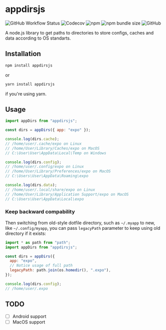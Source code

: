 # appdirsjs

![GitHub Workflow Status](https://img.shields.io/github/workflow/status/codingjerk/appdirsjs/ci)
![Codecov](https://img.shields.io/codecov/c/gh/codingjerk/appdirsjs)
![npm](https://img.shields.io/npm/v/appdirsjs)
![npm bundle size](https://img.shields.io/bundlephobia/min/appdirsjs)
![GitHub](https://img.shields.io/github/license/codingjerk/appdirsjs)

A node.js library to get paths to directories to store configs, caches and data according to OS standarts.

## Installation

```sh
npm install appdirsjs
```

or

```sh
yarn install appdirsjs
```

if you're using yarn.

## Usage

```javascript
import appDirs from "appdirsjs";

const dirs = appDirs({ app: "expo" });

console.log(dirs.cache);
// /home/user/.cache/expo on Linux
// /home/User/Library/Caches/expo on MacOS
// C:\User\User\AppData\Local\Temp on Windows

console.log(dirs.config);
// /home/user/.config/expo on Linux
// /home/User/Library/Preferences/expo on MacOS
// C:\Users\User\AppData\Roaming\expo

console.log(dirs.data);
// /home/user/.local/share/expo on Linux
// /home/User/Library/Application Support/expo on MacOS
// C:\Users\User\AppData\Local\expo
```

### Keep backward compability

Then switching from old-style dotfile directory,
such as `~/.myapp` to new, like `~/.config/myapp`,
you can pass `legacyPath` parameter
to keep using old directory if it exists:

```javascript
import * as path from "path";
import appDirs from "appdirsjs";

const dirs = appDirs({
  app: "expo",
  // Notice usage of full path
  legacyPath: path.join(os.homedir(), ".expo"),
});

console.log(dirs.config);
// /home/user/.expo
```

## TODO

- [ ] Android support
- [ ] MacOS support
